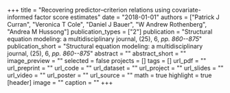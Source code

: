 +++
title = "Recovering predictor–criterion relations using covariate-informed factor score estimates"
date = "2018-01-01"
authors = ["Patrick J Curran", "Veronica T Cole", "Daniel J Bauer", "W Andrew Rothenberg", "Andrea M Hussong"]
publication_types = ["2"]
publication = "Structural equation modeling: a multidisciplinary journal, (25), 6, _pp. 860--875_"
publication_short = "Structural equation modeling: a multidisciplinary journal, (25), 6, _pp. 860--875_"
abstract = ""
abstract_short = ""
image_preview = ""
selected = false
projects = []
tags = []
url_pdf = ""
url_preprint = ""
url_code = ""
url_dataset = ""
url_project = ""
url_slides = ""
url_video = ""
url_poster = ""
url_source = ""
math = true
highlight = true
[header]
image = ""
caption = ""
+++
